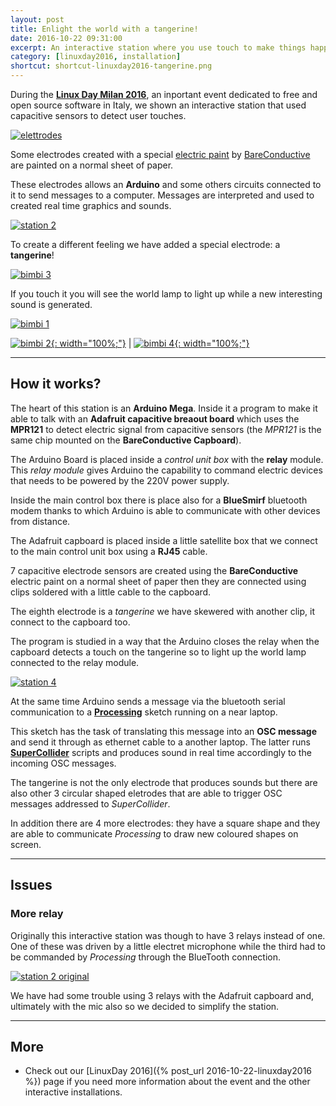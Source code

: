 ```yaml
---
layout: post
title: Enlight the world with a tangerine!
date: 2016-10-22 09:31:00
excerpt: An interactive station where you use touch to make things happen.
category: [linuxday2016, installation]
shortcut: shortcut-linuxday2016-tangerine.png
---
```


During the [**Linux Day Milan 2016**](http://www.linuxdaymilano.org), an inportant event dedicated to free and open source software in Italy, we shown an interactive station that used capacitive sensors to detect user touches.

[![elettrodes]({{site.url}}/assets/images/linuxday2016/IMG_0860.jpg)]({{site.url}}/assets/images/linuxday2016/IMG_0860.jpg)


Some electrodes created with a special [electric paint](https://www.bareconductive.com/shop/electric-paint-50ml/) by [BareConductive](https://www.bareconductive.com/) are painted on a normal sheet of paper.

These electrodes allows an **Arduino** and some others circuits connected to it to send messages to a computer.
Messages are interpreted and used to created real time graphics and sounds.

[![station 2]({{site.url}}/assets/images/linuxday2016/station_2quater.png)]({{site.url}}/assets/images/linuxday2016/station_2quater.png)

To create a different feeling we have added a special electrode: a **tangerine**!

[![bimbi 3]({{site.url}}/assets/images/linuxday2016/IMG_0921.jpg)]({{site.url}}/assets/images/linuxday2016/IMG_0921.jpg)

If you touch it you will see the world lamp to light up while a new interesting sound is generated.

[![bimbi 1]({{site.url}}/assets/images/linuxday2016/IMG_0915.jpg)]({{site.url}}/assets/images/linuxday2016/IMG_0915.jpg)

 [![bimbi 2]({{site.url}}/assets/images/linuxday2016/IMG_0927.jpg){: width="100%;"}]({{site.url}}/assets/images/linuxday2016/IMG_0927.jpg) | [![bimbi 4]({{site.url}}/assets/images/linuxday2016/IMG_0917.jpg){: width="100%;"}]({{site.url}}/assets/images/linuxday2016/IMG_0917.jpg)

---

## How it works?

The heart of this station is an **Arduino Mega**. Inside it a program to make it able to talk with an **Adafruit capacitive breaout board** which uses the **MPR121** to detect electric signal from capacitive sensors (the _MPR121_ is the same chip mounted on the **BareConductive Capboard**).

The Arduino Board is placed inside a _control unit box_ with the **relay** module. This _relay module_ gives Arduino the capability to command electric devices that needs to be powered by the 220V power supply.

Inside the main control box there is place also for a **BlueSmirf** bluetooth modem thanks to which Arduino is able to communicate with other devices from distance.

The Adafruit capboard is placed inside a little satellite box that we connect to the main control unit box using a **RJ45** cable.

7 capacitive electrode sensors are created using the **BareConductive** electric paint on a normal sheet of paper then they are connected using clips soldered with a little cable to the capboard.

The eighth electrode is a _tangerine_ we have skewered with another clip, it connect to the capboard too.

The program is studied in a way that the Arduino closes the relay when the capboard detects a touch on the tangerine so to light up the world lamp connected to the relay module.

[![station 4]({{site.url}}/assets/images/linuxday2016/station_4.png)]({{site.url}}/assets/images/linuxday2016/station_4.png)

At the same time Arduino sends a message via the bluetooth serial communication to a [**Processing**](https://processing.org/) sketch running on a near laptop.

This sketch has the task of translating this message into an **OSC message** and send it through as ethernet cable to a another laptop. The latter runs [**SuperCollider**](https://supercollider.github.io/) scripts and produces sound in real time accordingly to the incoming OSC messages.

The tangerine is not the only electrode that produces sounds but there are also other 3 circular shaped eletrodes that are able to trigger OSC messages addressed to _SuperCollider_.

In addition there are 4 more electrodes: they have a square shape and they are able to communicate _Processing_ to draw new coloured shapes on screen.

---

## Issues

### More relay
Originally this interactive station was though to have 3 relays instead of one. One of these was driven by a little electret microphone while the third had to be commanded by _Processing_ through the BlueTooth connection.

[![station 2 original]({{site.url}}/assets/images/linuxday2016/station_2origin.png)]({{site.url}}/assets/images/linuxday2016/station_2origin.png)

We have had some trouble using 3 relays with the Adafruit capboard and, ultimately with the mic also so we decided to simplify the station.

---

## More

* Check out our [LinuxDay 2016]({% post_url 2016-10-22-linuxday2016 %}) page if you need more information about the event and the other interactive installations.

